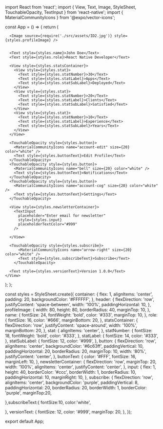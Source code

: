 import React from 'react';
import { View, Text, Image, StyleSheet, TouchableOpacity, TextInput } from 'react-native';
import { MaterialCommunityIcons } from '@expo/vector-icons';

const  App = () => {
  return (
    <View style={styles.container}>
      <View style={styles.header}>
        <MaterialCommunityIcons name="arrow-left" size={24} color="black" />
        <MaterialCommunityIcons name="bell" size={24} color="black" />
      </View>

      <Image source={require('./src/assets/ID2.jpg')} style={styles.profileImage} />


      <Text style={styles.name}>John Doe</Text>
      <Text style={styles.role}>React Native Developer</Text>

      <View style={styles.statsContainer}>
        <View style={styles.stat}>
          <Text style={styles.statNumber}>30</Text>
          <Text style={styles.statLabel}>Apps</Text>
          <Text style={styles.statSubLabel}>Deployed</Text>
        </View>
        <View style={styles.stat}>
          <Text style={styles.statNumber}>20</Text>
          <Text style={styles.statLabel}>Clients</Text>
          <Text style={styles.statSubLabel}>Satisfied</Text>
        </View>
        <View style={styles.stat}>
          <Text style={styles.statNumber}>10</Text>
          <Text style={styles.statLabel}>Experience</Text>
          <Text style={styles.statSubLabel}>Years</Text>
        </View>
      </View>

      <TouchableOpacity style={styles.button}>
        <MaterialCommunityIcons name="account-edit" size={20} color="white" />
        <Text style={styles.buttonText}>Edit Profile</Text>
      </TouchableOpacity>
      <TouchableOpacity style={styles.button}>
        <MaterialCommunityIcons name="bell" size={20} color="white" />
        <Text style={styles.buttonText}>Notifications</Text>
      </TouchableOpacity>
      <TouchableOpacity style={styles.button}>
        <MaterialCommunityIcons name="account-cog" size={20} color="white" />
        <Text style={styles.buttonText}>Settings</Text>
      </TouchableOpacity>

      <View style={styles.newsletterContainer}>
        <TextInput 
          placeholder="Enter email for newsletter" 
          style={styles.input} 
          placeholderTextColor="#999"
        />
        
      </View>

      <TouchableOpacity style={styles.subscribe}>
          <MaterialCommunityIcons name="arrow-right" size={20} color="white" />
          <Text style={styles.subscribeText}>Subscribe</Text>
        </TouchableOpacity>

      <Text style={styles.versionText}>Version 1.0.0</Text>
    </View>
  );
};

const styles = StyleSheet.create({
  container: {
    flex: 1,
    alignItems: 'center',
    padding: 20,
    backgroundColor: '#FFFFFF',
  },
  header: {
    flexDirection: 'row',
    justifyContent: 'space-between',
    width: '100%',
    paddingHorizontal: 10,
  },
  profileImage: {
    width: 80,
    height: 80,
    borderRadius: 40,
    marginTop: 10,
  },
  name: {
    fontSize: 24,
    fontWeight: 'bold',
    color: '#333',
    marginTop: 10,
  },
  role: {
    fontSize: 16,
    color: '#666',
    marginBottom: 20,
  },
  statsContainer: {
    flexDirection: 'row',
    justifyContent: 'space-around',
    width: '100%',
    marginBottom: 20,
  },
  stat: {
    alignItems: 'center',
  },
  statNumber: {
    fontSize: 18,
    fontWeight: 'bold',
    color: '#333',
  },
  statLabel: {
    fontSize: 14,
    color: '#333',
  },
  statSubLabel: {
    fontSize: 12,
    color: '#999',
  },
  button: {
    flexDirection: 'row',
    alignItems: 'center',
    backgroundColor: '#6c63ff',
    paddingVertical: 10,
    paddingHorizontal: 20,
    borderRadius: 20,
    marginTop: 10,
    width: '80%',
    justifyContent: 'center',
  },
  buttonText: {
    color: '#FFF',
    fontSize: 16,
    marginLeft: 10,
  },
  newsletterContainer: {
    flexDirection: 'row',
    marginTop: 20,
    width: '100%',
    alignItems: 'center',
    justifyContent: 'center',
  },
  input: {
    flex: 1,
    height: 40,
    borderColor: '#ccc',
    borderWidth: 1,
    borderRadius: 10,
    paddingHorizontal: 10,
    marginRight: 10,
  },
  subscribe: {
    flexDirection: 'row',
      alignItems: 'center',
      backgroundColor: 'purple',
      paddingVertical: 8,
      paddingHorizontal: 20,
      borderRadius: 20,
      borderWidth: 1,
      borderColor: 'purple',
      marginTop:20,
      
  },subscribeText:{
    fontSize:10,
    color:'white',
    
  },
  versionText: {
    fontSize: 12,
    color: '#999',
    marginTop: 20,
  },
});

export default App;
